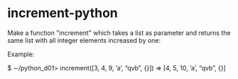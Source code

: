 # increment-python

Make a function "increment" which takes a list as parameter and returns the same list with all integer elements increased
by one:

Example:

$ ∼/python_d01> increment([3, 4, 9, ’a’, “qvb”, {}])
=> [4, 5, 10, ’a’, “qvb”, {}]
